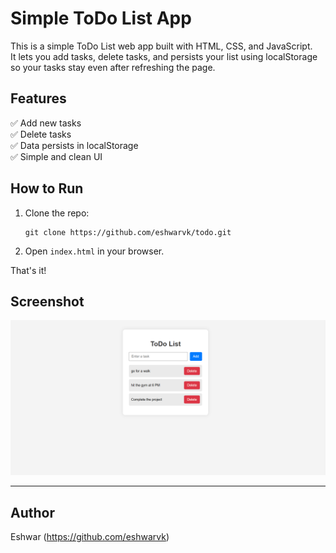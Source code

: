# Simple ToDo List App

This is a simple ToDo List web app built with HTML, CSS, and JavaScript.  
It lets you add tasks, delete tasks, and persists your list using localStorage so your tasks stay even after refreshing the page.

## Features

✅ Add new tasks  
✅ Delete tasks  
✅ Data persists in localStorage  
✅ Simple and clean UI  

## How to Run

1. Clone the repo:
    ```
    git clone https://github.com/eshwarvk/todo.git
    ```

2. Open `index.html` in your browser.

That's it!

## Screenshot


![screenshot](Screenshot.png)

---

## Author

Eshwar
(https://github.com/eshwarvk)
